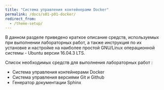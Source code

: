 ```yaml
---
title: "Система управления контейнерами Docker"
permalink: /docs/s01-p01-docker/
redirect_from:
  - /theme-setup/
---
```

В данном разделе приведено краткое описание средств, используемых при выполнении лабораторных работ, а также инструкция по их установке и настройке на наиболее простой GNU/Linux операционной системы - Ubuntu версии 16.04.3 LTS. 

Список необходимых средств для выполнения лабораторных работ :

- Система управления контейнерами Docker
- Система управления версиями Git и Github
- Генератор документации Sphinx